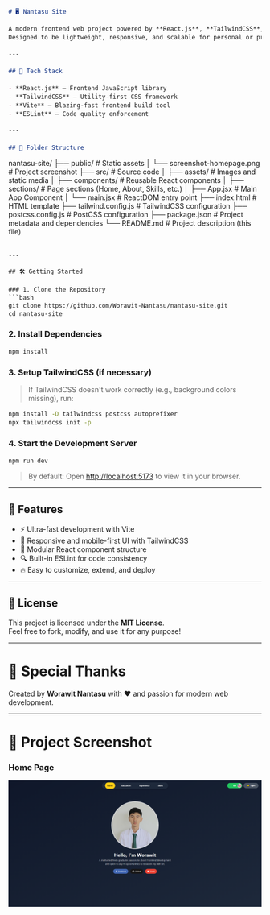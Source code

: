 ```markdown
# 🖥️ Nantasu Site

A modern frontend web project powered by **React.js**, **TailwindCSS**, and **Vite.js**.  
Designed to be lightweight, responsive, and scalable for personal or professional portfolio websites.

---

## 🚀 Tech Stack

- **React.js** — Frontend JavaScript library
- **TailwindCSS** — Utility-first CSS framework
- **Vite** — Blazing-fast frontend build tool
- **ESLint** — Code quality enforcement

---

## 📂 Folder Structure

```
nantasu-site/
├── public/                  # Static assets
│   └── screenshot-homepage.png  # Project screenshot
├── src/                     # Source code
│   ├── assets/              # Images and static media
│   ├── components/          # Reusable React components
│   ├── sections/            # Page sections (Home, About, Skills, etc.)
│   ├── App.jsx              # Main App Component
│   └── main.jsx             # ReactDOM entry point
├── index.html               # HTML template
├── tailwind.config.js       # TailwindCSS configuration
├── postcss.config.js        # PostCSS configuration
├── package.json             # Project metadata and dependencies
└── README.md                # Project description (this file)
```

---

## 🛠️ Getting Started

### 1. Clone the Repository
```bash
git clone https://github.com/Worawit-Nantasu/nantasu-site.git
cd nantasu-site
```

### 2. Install Dependencies
```bash
npm install
```

### 3. Setup TailwindCSS (if necessary)
> If TailwindCSS doesn't work correctly (e.g., background colors missing), run:
```bash
npm install -D tailwindcss postcss autoprefixer
npx tailwindcss init -p
```

### 4. Start the Development Server
```bash
npm run dev
```
> By default: Open [http://localhost:5173](http://localhost:5173) to view it in your browser.

---

## 📢 Features

- ⚡ Ultra-fast development with Vite
- 🎨 Responsive and mobile-first UI with TailwindCSS
- 🧩 Modular React component structure
- 🔍 Built-in ESLint for code consistency
- 🔥 Easy to customize, extend, and deploy

---

## 📜 License

This project is licensed under the **MIT License**.  
Feel free to fork, modify, and use it for any purpose!

---

# 🙌 Special Thanks

Created by **Worawit Nantasu** with ❤️ and passion for modern web development.

---

# 📸 Project Screenshot

### Home Page
![Home Page Screenshot](frontend/public/screenshot-homepage.png)
